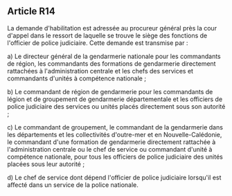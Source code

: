 Article R14
----
La demande d'habilitation est adressée au procureur général près la cour d'appel
dans le ressort de laquelle se trouve le siège des fonctions de l'officier de
police judiciaire. Cette demande est transmise par :

a) Le directeur général de la gendarmerie nationale pour les commandants de
région, les commandants des formations de gendarmerie directement rattachées à
l'administration centrale et les chefs des services et commandants d'unités à
compétence nationale ;

b) Le commandant de région de gendarmerie pour les commandants de légion et de
groupement de gendarmerie départementale et les officiers de police judiciaire
des services ou unités placés directement sous son autorité ;

c) Le commandant de groupement, le commandant de la gendarmerie dans les
départements et les collectivités d'outre-mer et en Nouvelle-Calédonie, le
commandant d'une formation de gendarmerie directement rattachée à
l'administration centrale ou le chef de service ou commandant d'unité à
compétence nationale, pour tous les officiers de police judiciaire des unités
placées sous leur autorité ;

d) Le chef de service dont dépend l'officier de police judiciaire lorsqu'il est
affecté dans un service de la police nationale.
